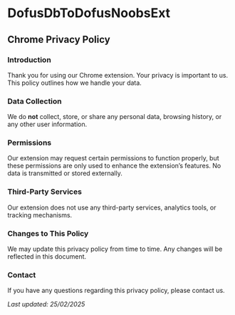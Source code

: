 # DofusDbToDofusNoobsExt

## Chrome Privacy Policy

### Introduction
Thank you for using our Chrome extension. Your privacy is important to us. This policy outlines how we handle your data.

### Data Collection
We do **not** collect, store, or share any personal data, browsing history, or any other user information.

### Permissions
Our extension may request certain permissions to function properly, but these permissions are only used to enhance the extension’s features. No data is transmitted or stored externally.

### Third-Party Services
Our extension does not use any third-party services, analytics tools, or tracking mechanisms.

### Changes to This Policy
We may update this privacy policy from time to time. Any changes will be reflected in this document.

### Contact
If you have any questions regarding this privacy policy, please contact us.

_Last updated: 25/02/2025_
